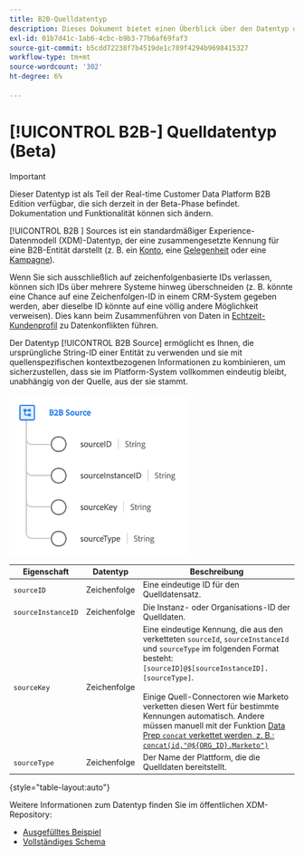 ```yaml
---
title: B2B-Quelldatentyp
description: Dieses Dokument bietet einen Überblick über den Datentyp des B2B-Quell-Experience-Datenmodells (XDM).
exl-id: 01b7d41c-1ab6-4cbc-b9b3-77b6af69faf3
source-git-commit: b5cdd72238f7b4519de1c789f4294b9698415327
workflow-type: tm+mt
source-wordcount: '302'
ht-degree: 6%

---
```


# [!UICONTROL B2B-] Quelldatentyp (Beta)

>[!IMPORTANT]
>
>Dieser Datentyp ist als Teil der Real-time Customer Data Platform B2B Edition verfügbar, die sich derzeit in der Beta-Phase befindet. Dokumentation und Funktionalität können sich ändern.

[!UICONTROL B2B ] Sources ist ein standardmäßiger Experience-Datenmodell (XDM)-Datentyp, der eine zusammengesetzte Kennung für eine B2B-Entität darstellt (z. B. ein  [Konto](../classes/b2b/business-account.md), eine  [Gelegenheit](../classes/b2b/business-opportunity.md) oder eine  [Kampagne](../classes/b2b/business-campaign.md)).

Wenn Sie sich ausschließlich auf zeichenfolgenbasierte IDs verlassen, können sich IDs über mehrere Systeme hinweg überschneiden (z. B. könnte eine Chance auf eine Zeichenfolgen-ID in einem CRM-System gegeben werden, aber dieselbe ID könnte auf eine völlig andere Möglichkeit verweisen). Dies kann beim Zusammenführen von Daten in [Echtzeit-Kundenprofil](../../profile/home.md) zu Datenkonflikten führen.

Der Datentyp [!UICONTROL B2B Source] ermöglicht es Ihnen, die ursprüngliche String-ID einer Entität zu verwenden und sie mit quellenspezifischen kontextbezogenen Informationen zu kombinieren, um sicherzustellen, dass sie im Platform-System vollkommen eindeutig bleibt, unabhängig von der Quelle, aus der sie stammt.

![B2B-Quellstruktur](../images/data-types/b2b-source.png)

| Eigenschaft | Datentyp | Beschreibung |
| --- | --- | --- |
| `sourceID` | Zeichenfolge | Eine eindeutige ID für den Quelldatensatz. |
| `sourceInstanceID` | Zeichenfolge | Die Instanz- oder Organisations-ID der Quelldaten. |
| `sourceKey` | Zeichenfolge | Eine eindeutige Kennung, die aus den verketteten `sourceId`, `sourceInstanceId` und `sourceType` im folgenden Format besteht: `[sourceID]@$[sourceInstanceID].[sourceType]`.<br><br>Einige Quell-Connectoren wie Marketo verketten diesen Wert für bestimmte Kennungen automatisch. Andere müssen manuell mit der Funktion [Data Prep `concat` verkettet werden, z. B.: `concat(id,"@${ORG_ID}.Marketo")`](../../data-prep/functions.md#string) |
| `sourceType` | Zeichenfolge | Der Name der Plattform, die die Quelldaten bereitstellt. |

{style=&quot;table-layout:auto&quot;}

Weitere Informationen zum Datentyp finden Sie im öffentlichen XDM-Repository:

* [Ausgefülltes Beispiel](https://github.com/adobe/xdm/blob/master/components/datatypes/b2b/b2b-source.example.1.json)
* [Vollständiges Schema](https://github.com/adobe/xdm/blob/master/components/datatypes/b2b/b2b-source.schema.json)
